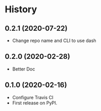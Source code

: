 # History

## 0.2.1 (2020-07-22)
*   Change repo name and CLI to use dash

## 0.2.0 (2020-02-28)

*   Better Doc

## 0.1.0 (2020-02-16)

*   Configure Travis CI
*   First release on PyPI.
